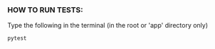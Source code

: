### HOW TO RUN TESTS:

Type the following in the terminal (in the root or 'app' directory only)

```
pytest
```

